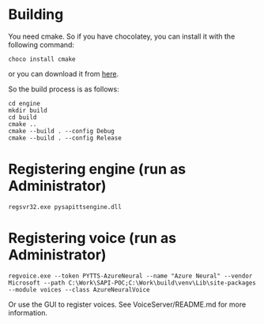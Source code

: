 # Building

You need cmake. So if you have chocolatey, you can install it with the following command:

```
choco install cmake
```

or you can download it from [here](https://cmake.org/download/).

So the build process is as follows:

```
cd engine
mkdir build
cd build
cmake ..
cmake --build . --config Debug
cmake --build . --config Release
```

# Registering engine (run as Administrator)
```
regsvr32.exe pysapittsengine.dll
```

# Registering voice (run as Administrator)
```
regvoice.exe --token PYTTS-AzureNeural --name "Azure Neural" --vendor Microsoft --path C:\Work\SAPI-POC;C:\Work\build\venv\Lib\site-packages --module voices --class AzureNeuralVoice
```

Or use the GUI to register voices.
See VoiceServer/README.md for more information.